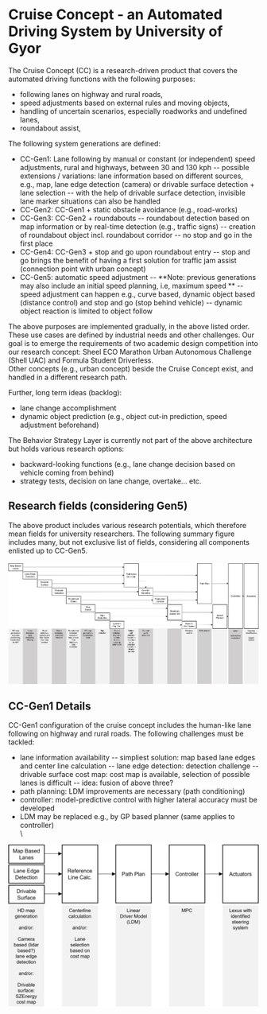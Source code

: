 # Cruise Concept - an Automated Driving System by University of Gyor
The Cruise Concept (CC) is a research-driven product that covers the automated driving functions with the following purposes:
- following lanes on highway and rural roads,
- speed adjustments based on external rules and moving objects,
- handling of uncertain scenarios, especially roadworks and undefined lanes, 
- roundabout assist,

The following system generations are defined:
- CC-Gen1: Lane following by manual or constant (or independent) speed adjustments, rural and highways, between 30 and 130 kph
-- possible extensions / variations: lane information based on different sources, e.g., map, lane edge detection (camera) or drivable surface detection + lane selection
-- with the help of drivable surface detection, invisible lane marker situations can also be handled
- CC-Gen2: CC-Gen1 + static obstacle avoidance (e.g., road-works)
- CC-Gen3: CC-Gen2 + roundabouts
-- roundabout detection based on map information or by real-time detection (e.g., traffic signs)
-- creation of roundabout object incl. roundabout corridor
-- no stop and go in the first place
- CC-Gen4: CC-Gen3 + stop and go upon roundabout entry
-- stop and go brings the benefit of having a first solution for traffic jam assist (connection point with urban concept)
- CC-Gen5: automatic speed adjustment
-- **Note: previous generations may also include an initial speed planning, i.e, maximum speed **
-- speed adjustment can happen e.g., curve based, dynamic object based (distance control) and stop and go (stop behind vehicle)
-- dynamic object reaction is limited to object follow

The above purposes are implemented gradually, in the above listed order. These use cases are defined by industrial needs and other challenges.
Our goal is to emerge the requirements of two academic design competition into our research concept: Sheel ECO Marathon Urban Autonomous Challenge (Shell UAC) and Formula Student Driverless. \
Other concepts (e.g., urban concept) beside the Cruise Concept exist, and handled in a different research path.

Further, long term ideas (backlog):
- lane change accomplishment
- dynamic object prediction (e.g., object cut-in prediction, speed adjustment beforehand)

The Behavior Strategy Layer is currently not part of the above architecture but holds various research options:
- backward-looking functions (e.g., lane change decision based on vehicle coming from behind)
- strategy tests, decision on lane change, overtake... etc.

## Research fields (considering Gen5)

The above product includes various research potentials, which therefore mean fields for university researchers. The following summary figure includes many, but not exclusive list of fields, considering all components enlisted up to CC-Gen5. \
\
![alt text](summary.png)

## CC-Gen1 Details
CC-Gen1 configuration of the cruise concept includes the human-like lane following on highway and rural roads. The following challenges must be tackled:
- lane information availability
-- simpliest solution: map based lane edges and center line calculation
-- lane edge detection: detection challenge
-- drivable surface cost map: cost map is available, selection of possible lanes is difficult
-- idea: fusion of above three?
- path planning: LDM improvements are necessary (path conditioning)
- controller: model-predictive control with higher lateral accuracy must be developed
- LDM may be replaced e.g., by GP based planner (same applies to controller) \
\
<img src="CC_Gen1.png" alt="CC-Gen1" width="800"/>
